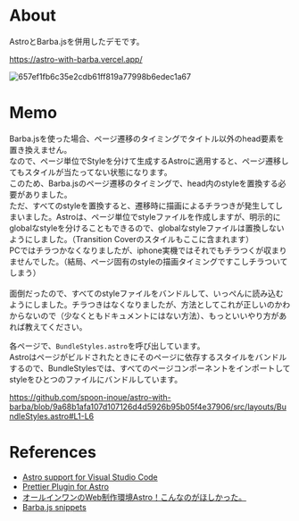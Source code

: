 # About
AstroとBarba.jsを併用したデモです。

https://astro-with-barba.vercel.app/

![657ef1fb6c35e2cdb61ff819a77998b6edec1a67](https://user-images.githubusercontent.com/105195761/217194855-c3f1642b-1c95-45d6-965c-27b61afc0933.png)

# Memo
Barba.jsを使った場合、ページ遷移のタイミングでタイトル以外のhead要素を置き換えません。<br/>
なので、ページ単位でStyleを分けて生成するAstroに適用すると、ページ遷移してもスタイルが当たってない状態になります。<br/>
このため、Barba.jsのページ遷移のタイミングで、head内のstyleを置換する必要がありました。<br/>
ただ、すべてのstyleを置換すると、遷移時に描画によるチラつきが発生してしまいました。Astroは、ページ単位でstyleファイルを作成しますが、明示的にglobalなstyleを分けることもできるので、globalなstyleファイルは置換しないようにしました。（Transition Coverのスタイルもここに含まれます）<br/>
PCではチラつかなくなりましたが、iphone実機ではそれでもチラつくが収まりませんでした。（結局、ページ固有のstyleの描画タイミングですこしチラついてしまう）<br/>
<br/>
面倒だったので、すべてのstyleファイルをバンドルして、いっぺんに読み込むようにしました。チラつきはなくなりましたが、方法としてこれが正しいのかわからないので（少なくともドキュメントにはない方法）、もっといいやり方があれば教えてください。


各ページで、`BundleStyles.astro`を呼び出しています。<br/>
Astroはページがビルドされたときにそのページに依存するスタイルをバンドルするので、BundleStylesでは、すべてのページコンポーネントをインポートしてstyleをひとつのファイルにバンドルしています。

https://github.com/spoon-inoue/astro-with-barba/blob/9a68b1afa107d107126d4d5926b95b05f4e37906/src/layouts/BundleStyles.astro#L1-L6


# References
- [Astro support for Visual Studio Code](https://marketplace.visualstudio.com/items?itemName=astro-build.astro-vscode)
- [Prettier Plugin for Astro](https://github.com/withastro/prettier-plugin-astro)
- [オールインワンのWeb制作環境Astro！こんなのがほしかった。](https://cumak.net/blog/astro/)
- [Barba.js snippets](https://www.willstyle.co.jp/blog/1722/)
